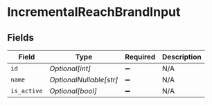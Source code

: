 # IncrementalReachBrandInput


## Fields

| Field                   | Type                    | Required                | Description             |
| ----------------------- | ----------------------- | ----------------------- | ----------------------- |
| `id`                    | *Optional[int]*         | :heavy_minus_sign:      | N/A                     |
| `name`                  | *OptionalNullable[str]* | :heavy_minus_sign:      | N/A                     |
| `is_active`             | *Optional[bool]*        | :heavy_minus_sign:      | N/A                     |